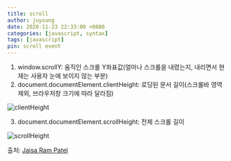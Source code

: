 ```yaml
---
title: scroll
author: juyoung
date: 2020-11-23 22:33:00 +0800
categories: [javascript, syntax]
tags: [javascript]
pin: scroll event
---
```

1. window.scrollY: 움직인 스크롤 Y좌표값(얼마나 스크롤을 내렸는지, 내리면서 현재는 사용자 눈에 보이지 않는 부분)
2. document.documentElement.clientHeight: 로딩된 문서 길이(스크롤바 영역 제외, 브라우저창 크기에 따라 달라짐)  

![clientHeight](https://miro.medium.com/max/419/1*L-QquYrgfWfNNB8YP3K2eA.png)

3. document.documentElement.scrollHeight: 전체 스크롤 길이  

 ![scrollHeight](https://miro.medium.com/max/333/1*IjO5mKXNyTO5moRHlj4m1A.png)
 
출처: [Jaisa Ram Patel
](https://medium.com/@jbbpatel94/difference-between-offsetheight-clientheight-and-scrollheight-cfea5c196937)